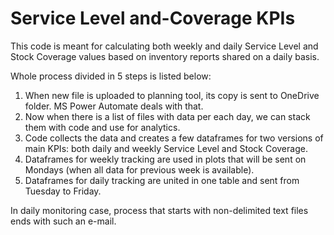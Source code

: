 # Service Level and-Coverage KPIs

This code is meant for calculating both weekly and daily Service Level and Stock Coverage values based on inventory reports shared on a daily basis.

Whole process divided in 5 steps is listed below:
1. When new file is uploaded to planning tool, its copy is sent to OneDrive folder. MS Power Automate deals with that.
2. Now when there is a list of files with data per each day, we can stack them with code and use for analytics.
3. Code collects the data and creates a few dataframes for two versions of main KPIs: both daily and weekly Service Level and Stock Coverage.
4. Dataframes for weekly tracking are used in plots that will be sent on Mondays (when all data for previous week is available).
5. Dataframes for daily tracking are united in one table and sent from Tuesday to Friday.

In daily monitoring case, process that starts with non-delimited text files ends with such an e-mail.
